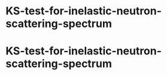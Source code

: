 # KS-test-for-inelastic-neutron-scattering-spectrum
# KS-test-for-inelastic-neutron-scattering-spectrum
